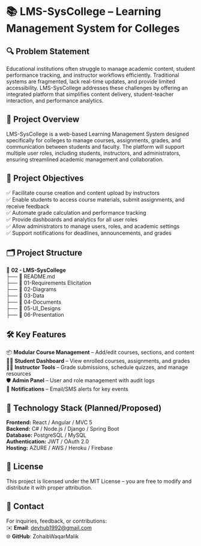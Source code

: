 # 📚 LMS-SysCollege – Learning Management System for Colleges


## 🔍 Problem Statement
Educational institutions often struggle to manage academic content, student performance tracking, and instructor workflows efficiently. Traditional systems are fragmented, lack real-time updates, and provide limited accessibility. LMS-SysCollege addresses these challenges by offering an integrated platform that simplifies content delivery, student-teacher interaction, and performance analytics.

## 📜 Project Overview
LMS-SysCollege is a web-based Learning Management System designed specifically for colleges to manage courses, assignments, grades, and communication between students and faculty. The platform will support multiple user roles, including students, instructors, and administrators, ensuring streamlined academic management and collaboration.

## 🎯 Project Objectives

✅ Facilitate course creation and content upload by instructors  
✅ Enable students to access course materials, submit assignments, and receive feedback  
✅ Automate grade calculation and performance tracking  
✅ Provide dashboards and analytics for all user roles  
✅ Allow administrators to manage users, roles, and academic settings  
✅ Support notifications for deadlines, announcements, and grades  

## 🗂️ Project Structure  
📁 **02 - LMS-SysCollege**  
├── 📄 README.md  
├── 📁 01-Requirements Elicitation  
├── 📁 02-Diagrams  
├── 📁 03-Data  
├── 📁 04-Documents  
├── 📁 05-UI_Designs  
├── 📁 06-Presentation 
 
## 🛠️ Key Features
📦 **Modular Course Management** – Add/edit courses, sections, and content  
🧑‍🎓 **Student Dashboard** – View enrolled courses, assignments, and grades  
👨‍🏫 **Instructor Tools** – Grade submissions, schedule quizzes, and manage resources  
🛡️ **Admin Panel** – User and role management with audit logs  
🔔 **Notifications** – Email/SMS alerts for key events  

## 🚀 Technology Stack (Planned/Proposed)  
**Frontend:** React / Angular / MVC 5  
**Backend:** C# / Node.js / Django / Spring Boot  
**Database:** PostgreSQL / MySQL  
**Authentication:** JWT / OAuth 2.0  
**Hosting:** AZURE / AWS / Heroku / Firebase  

## 📜 License  
This project is licensed under the MIT License – you are free to modify and distribute it with proper attribution.

## 📩 Contact  
For inquiries, feedback, or contributions:  
✉️ **Email**: devhub1992@gmail.com  
🌐 **GitHub**: ZohaibWaqarMalik  
